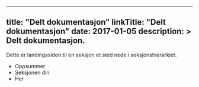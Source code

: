 
---
title: "Delt dokumentasjon"
linkTitle: "Delt dokumentasjon"
date: 2017-01-05
description: >
  Delt dokumentasjon.
---

Dette er landingssiden til en seksjon et sted nede i seksjonshierarkiet.

* Oppsummer
* Seksjonen din
* Her


